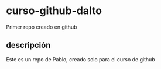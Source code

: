 # curso-github-dalto
Primer repo creado en github

## descripción
Este es un repo de Pablo, creado solo para el curso de github

